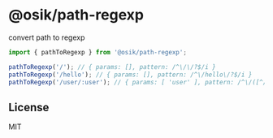 # @osik/path-regexp

convert path to regexp

```ts
import { pathToRegexp } from '@osik/path-regexp';

pathToRegexp('/'); // { params: [], pattern: /^\/\/?$/i }
pathToRegexp('/hello'); // { params: [], pattern: /^\/hello\/?$/i }
pathToRegexp('/user/:user'); // { params: [ 'user' ], pattern: /^\/([^/]+?)\/?$/i }
```

## License

MIT

